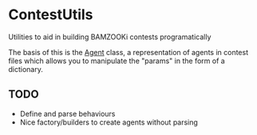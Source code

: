 # ContestUtils
Utilities to aid in building BAMZOOKi contests programatically

The basis of this is the [Agent](data/Agent.py) class, a representation of agents in contest files which allows you to manipulate the "params" in the form of a dictionary.

## TODO

- Define and parse behaviours
- Nice factory/builders to create agents without parsing
